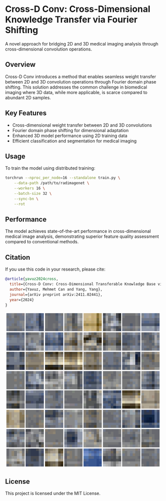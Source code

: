 # Cross-D Conv: Cross-Dimensional Knowledge Transfer via Fourier Shifting

A novel approach for bridging 2D and 3D medical imaging analysis through cross-dimensional convolution operations.

## Overview

Cross-D Conv introduces a method that enables seamless weight transfer between 2D and 3D convolution operations through Fourier domain phase shifting. This solution addresses the common challenge in biomedical imaging where 3D data, while more applicable, is scarce compared to abundant 2D samples.

## Key Features

- Cross-dimensional weight transfer between 2D and 3D convolutions
- Fourier domain phase shifting for dimensional adaptation
- Enhanced 3D model performance using 2D training data
- Efficient classification and segmentation for medical imaging

## Usage

To train the model using distributed training:

```bash
torchrun --nproc_per_node=16 --standalone train.py \
    --data-path /path/to/radimagenet \
    --workers 16 \
    --batch-size 32 \
    --sync-bn \
    --rot
```

## Performance

The model achieves state-of-the-art performance in cross-dimensional medical image analysis, demonstrating superior feature quality assessment compared to conventional methods.

## Citation

If you use this code in your research, please cite:

```bibtex
@article{yavuz2024cross,
  title={Cross-D Conv: Cross-Dimensional Transferable Knowledge Base via Fourier Shifting Operation},
  author={Yavuz, Mehmet Can and Yang, Yang},
  journal={arXiv preprint arXiv:2411.02441},
  year={2024}
}
```

![Dynamic Filters](dyn_filters.gif)

## License

This project is licensed under the MIT License.
